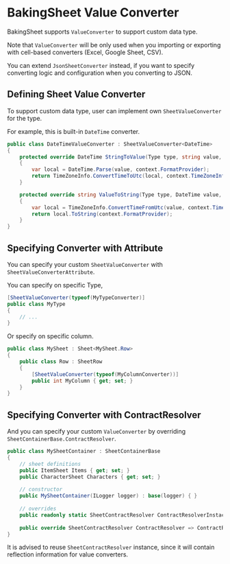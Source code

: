 # BakingSheet Value Converter
BakingSheet supports `ValueConverter` to support custom data type.

Note that `ValueConverter` will be only used when you importing or exporting with cell-based converters (Excel, Google Sheet, CSV).

You can extend `JsonSheetConverter` instead, if you want to specify converting logic and configuration when you converting to JSON.

## Defining Sheet Value Converter
To support custom data type, user can implement own `SheetValueConverter` for the type.

For example, this is built-in `DateTime` converter.
```csharp
public class DateTimeValueConverter : SheetValueConverter<DateTime>
{
    protected override DateTime StringToValue(Type type, string value, SheetValueConvertingContext context)
    {
        var local = DateTime.Parse(value, context.FormatProvider);
        return TimeZoneInfo.ConvertTimeToUtc(local, context.TimeZoneInfo);
    }

    protected override string ValueToString(Type type, DateTime value, SheetValueConvertingContext context)
    {
        var local = TimeZoneInfo.ConvertTimeFromUtc(value, context.TimeZoneInfo);
        return local.ToString(context.FormatProvider);
    }
}
```

## Specifying Converter with Attribute
You can specify your custom `SheetValueConverter` with `SheetValueConverterAttribute`.

You can specify on specific Type,
```csharp
[SheetValueConverter(typeof(MyTypeConverter)]
public class MyType
{
    // ...
}
```

Or specify on specific column.
```csharp
public class MySheet : Sheet<MySheet.Row>
{
    public class Row : SheetRow
    {
        [SheetValueConverter(typeof(MyColumnConverter))]
        public int MyColumn { get; set; }
    }
}
```

## Specifying Converter with ContractResolver
And you can specify your custom `ValueConverter` by overriding `SheetContainerBase.ContractResolver`.

```csharp
public class MySheetContainer : SheetContainerBase
{
    // sheet definitions
    public ItemSheet Items { get; set; }
    public CharacterSheet Characters { get; set; }
    
    // constructor
    public MySheetContainer(ILogger logger) : base(logger) { }
    
    // overrides
    public readonly static SheetContractResolver ContractResolverInstace = new SheetContractResolver(new MyValueConverter());
    
    public override SheetContractResolver ContractResolver => ContractResolverInstace;
}
```
It is advised to reuse `SheetContractResolver` instance, since it will contain reflection information for value converters.
